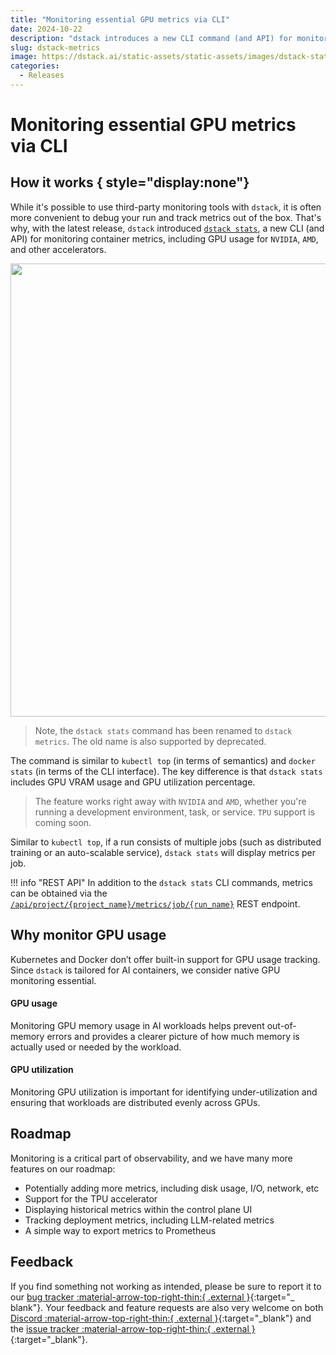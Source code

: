 ```yaml
---
title: "Monitoring essential GPU metrics via CLI"
date: 2024-10-22
description: "dstack introduces a new CLI command (and API) for monitoring container metrics, incl. GPU usage for NVIDIA, AMD, and other accelerators."  
slug: dstack-metrics
image: https://dstack.ai/static-assets/static-assets/images/dstack-stats-v2.png
categories:
  - Releases
---
```


# Monitoring essential GPU metrics via CLI

## How it works { style="display:none"}

While it's possible to use third-party monitoring tools with `dstack`, it is often more convenient to debug your run and
track metrics out of the box. That's why, with the latest release, `dstack` introduced [`dstack stats`](../../docs/reference/cli/dstack/metrics.md), a new CLI (and API)
for monitoring container metrics, including GPU usage for `NVIDIA`, `AMD`, and other accelerators.

<img src="https://dstack.ai/static-assets/static-assets/images/dstack-stats-v2.png" width="725"/>

<!-- more -->

> Note, the `dstack stats` command has been renamed to `dstack metrics`. The old name is also supported by deprecated.

The command is similar to `kubectl top` (in terms of semantics) and `docker stats` (in terms of the CLI interface). The key
difference is that `dstack stats` includes GPU VRAM usage and GPU utilization percentage. 

>The feature works right away with `NVIDIA` and `AMD`, whether you're running a development environment, task, or service.
> `TPU` support is coming soon.

Similar to `kubectl top`, if a run consists of multiple jobs (such as distributed training or an auto-scalable service),
`dstack stats` will display metrics per job.

!!! info "REST API"
    In addition to the `dstack stats` CLI commands, metrics can be obtained via the
    [`/api/project/{project_name}/metrics/job/{run_name}`](../../docs/reference/api/rest/#operations-tag-metrics) REST endpoint.

## Why monitor GPU usage

Kubernetes and Docker don’t offer built-in support for GPU usage tracking. Since `dstack` is tailored for AI containers, we
consider native GPU monitoring essential. 

#### GPU  usage

Monitoring GPU memory usage in AI workloads helps prevent out-of-memory errors and provides a clearer picture of how
much memory is actually used or needed by the workload.

#### GPU utilization

Monitoring GPU utilization is important for identifying under-utilization and ensuring that workloads are distributed
evenly across GPUs.

## Roadmap

Monitoring is a critical part of observability, and we have many more features on our roadmap:

* Potentially adding more metrics, including disk usage, I/O, network, etc
* Support for the TPU accelerator
* Displaying historical metrics within the control plane UI
* Tracking deployment metrics, including LLM-related metrics
* A simple way to export metrics to Prometheus

## Feedback

If you find something not working as intended, please be sure to report it to
our [bug tracker :material-arrow-top-right-thin:{ .external }](https://github.com/dstackai/dstack/issues){:target="_ blank"}. 
Your feedback and feature requests are also very welcome on both 
[Discord :material-arrow-top-right-thin:{ .external }](https://discord.gg/u8SmfwPpMd){:target="_blank"} and the
[issue tracker :material-arrow-top-right-thin:{ .external }](https://github.com/dstackai/dstack/issues){:target="_blank"}.
